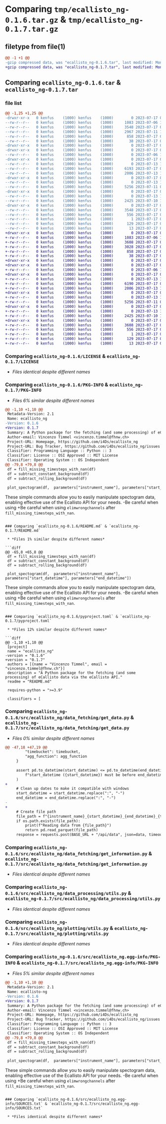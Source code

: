 # Comparing `tmp/ecallisto_ng-0.1.6.tar.gz` & `tmp/ecallisto_ng-0.1.7.tar.gz`

## filetype from file(1)

```diff
@@ -1 +1 @@
-gzip compressed data, was "ecallisto_ng-0.1.6.tar", last modified: Mon Jul 17 09:44:22 2023, max compression
+gzip compressed data, was "ecallisto_ng-0.1.7.tar", last modified: Mon Jul 17 09:45:51 2023, max compression
```

## Comparing `ecallisto_ng-0.1.6.tar` & `ecallisto_ng-0.1.7.tar`

### file list

```diff
@@ -1,25 +1,25 @@
-drwxr-xr-x   0 kenfus    (1000) kenfus    (1000)        0 2023-07-17 09:44:22.578353 ecallisto_ng-0.1.6/
--rw-r--r--   0 kenfus    (1000) kenfus    (1000)     1083 2023-07-06 16:13:05.000000 ecallisto_ng-0.1.6/LICENSE
--rw-r--r--   0 kenfus    (1000) kenfus    (1000)     3548 2023-07-17 09:44:22.578353 ecallisto_ng-0.1.6/PKG-INFO
--rw-r--r--   0 kenfus    (1000) kenfus    (1000)     2967 2023-07-11 14:51:23.000000 ecallisto_ng-0.1.6/README.md
--rw-r--r--   0 kenfus    (1000) kenfus    (1000)      858 2023-07-17 09:43:27.000000 ecallisto_ng-0.1.6/pyproject.toml
--rw-r--r--   0 kenfus    (1000) kenfus    (1000)       38 2023-07-17 09:44:22.578353 ecallisto_ng-0.1.6/setup.cfg
-drwxr-xr-x   0 kenfus    (1000) kenfus    (1000)        0 2023-07-17 09:44:22.578353 ecallisto_ng-0.1.6/src/
-drwxr-xr-x   0 kenfus    (1000) kenfus    (1000)        0 2023-07-17 09:44:22.578353 ecallisto_ng-0.1.6/src/ecallisto_ng/
--rw-r--r--   0 kenfus    (1000) kenfus    (1000)        0 2023-07-06 17:35:07.000000 ecallisto_ng-0.1.6/src/ecallisto_ng/__init__.py
-drwxr-xr-x   0 kenfus    (1000) kenfus    (1000)        0 2023-07-17 09:44:22.578353 ecallisto_ng-0.1.6/src/ecallisto_ng/data_fetching/
--rw-r--r--   0 kenfus    (1000) kenfus    (1000)        0 2023-07-13 16:39:51.000000 ecallisto_ng-0.1.6/src/ecallisto_ng/data_fetching/__init__.py
--rw-r--r--   0 kenfus    (1000) kenfus    (1000)     6193 2023-07-17 09:44:10.000000 ecallisto_ng-0.1.6/src/ecallisto_ng/data_fetching/get_data.py
--rw-r--r--   0 kenfus    (1000) kenfus    (1000)     2006 2023-07-13 17:59:20.000000 ecallisto_ng-0.1.6/src/ecallisto_ng/data_fetching/get_information.py
-drwxr-xr-x   0 kenfus    (1000) kenfus    (1000)        0 2023-07-17 09:44:22.578353 ecallisto_ng-0.1.6/src/ecallisto_ng/data_processing/
--rw-r--r--   0 kenfus    (1000) kenfus    (1000)        0 2023-07-13 16:39:54.000000 ecallisto_ng-0.1.6/src/ecallisto_ng/data_processing/__init__.py
--rw-r--r--   0 kenfus    (1000) kenfus    (1000)     5256 2023-07-11 08:45:15.000000 ecallisto_ng-0.1.6/src/ecallisto_ng/data_processing/utils.py
-drwxr-xr-x   0 kenfus    (1000) kenfus    (1000)        0 2023-07-17 09:44:22.578353 ecallisto_ng-0.1.6/src/ecallisto_ng/plotting/
--rw-r--r--   0 kenfus    (1000) kenfus    (1000)        0 2023-07-13 16:40:01.000000 ecallisto_ng-0.1.6/src/ecallisto_ng/plotting/__init__.py
--rw-r--r--   0 kenfus    (1000) kenfus    (1000)     2425 2023-07-10 17:56:33.000000 ecallisto_ng-0.1.6/src/ecallisto_ng/plotting/utils.py
-drwxr-xr-x   0 kenfus    (1000) kenfus    (1000)        0 2023-07-17 09:44:22.578353 ecallisto_ng-0.1.6/src/ecallisto_ng.egg-info/
--rw-r--r--   0 kenfus    (1000) kenfus    (1000)     3548 2023-07-17 09:44:22.000000 ecallisto_ng-0.1.6/src/ecallisto_ng.egg-info/PKG-INFO
--rw-r--r--   0 kenfus    (1000) kenfus    (1000)      556 2023-07-17 09:44:22.000000 ecallisto_ng-0.1.6/src/ecallisto_ng.egg-info/SOURCES.txt
--rw-r--r--   0 kenfus    (1000) kenfus    (1000)        1 2023-07-17 09:44:22.000000 ecallisto_ng-0.1.6/src/ecallisto_ng.egg-info/dependency_links.txt
--rw-r--r--   0 kenfus    (1000) kenfus    (1000)      129 2023-07-17 09:44:22.000000 ecallisto_ng-0.1.6/src/ecallisto_ng.egg-info/requires.txt
--rw-r--r--   0 kenfus    (1000) kenfus    (1000)       13 2023-07-17 09:44:22.000000 ecallisto_ng-0.1.6/src/ecallisto_ng.egg-info/top_level.txt
+drwxr-xr-x   0 kenfus    (1000) kenfus    (1000)        0 2023-07-17 09:45:51.628325 ecallisto_ng-0.1.7/
+-rw-r--r--   0 kenfus    (1000) kenfus    (1000)     1083 2023-07-06 16:13:05.000000 ecallisto_ng-0.1.7/LICENSE
+-rw-r--r--   0 kenfus    (1000) kenfus    (1000)     3608 2023-07-17 09:45:51.628325 ecallisto_ng-0.1.7/PKG-INFO
+-rw-r--r--   0 kenfus    (1000) kenfus    (1000)     3028 2023-07-17 09:45:19.000000 ecallisto_ng-0.1.7/README.md
+-rw-r--r--   0 kenfus    (1000) kenfus    (1000)      858 2023-07-17 09:45:39.000000 ecallisto_ng-0.1.7/pyproject.toml
+-rw-r--r--   0 kenfus    (1000) kenfus    (1000)       38 2023-07-17 09:45:51.628325 ecallisto_ng-0.1.7/setup.cfg
+drwxr-xr-x   0 kenfus    (1000) kenfus    (1000)        0 2023-07-17 09:45:51.628325 ecallisto_ng-0.1.7/src/
+drwxr-xr-x   0 kenfus    (1000) kenfus    (1000)        0 2023-07-17 09:45:51.628325 ecallisto_ng-0.1.7/src/ecallisto_ng/
+-rw-r--r--   0 kenfus    (1000) kenfus    (1000)        0 2023-07-06 17:35:07.000000 ecallisto_ng-0.1.7/src/ecallisto_ng/__init__.py
+drwxr-xr-x   0 kenfus    (1000) kenfus    (1000)        0 2023-07-17 09:45:51.628325 ecallisto_ng-0.1.7/src/ecallisto_ng/data_fetching/
+-rw-r--r--   0 kenfus    (1000) kenfus    (1000)        0 2023-07-13 16:39:51.000000 ecallisto_ng-0.1.7/src/ecallisto_ng/data_fetching/__init__.py
+-rw-r--r--   0 kenfus    (1000) kenfus    (1000)     6190 2023-07-17 09:45:31.000000 ecallisto_ng-0.1.7/src/ecallisto_ng/data_fetching/get_data.py
+-rw-r--r--   0 kenfus    (1000) kenfus    (1000)     2006 2023-07-13 17:59:20.000000 ecallisto_ng-0.1.7/src/ecallisto_ng/data_fetching/get_information.py
+drwxr-xr-x   0 kenfus    (1000) kenfus    (1000)        0 2023-07-17 09:45:51.628325 ecallisto_ng-0.1.7/src/ecallisto_ng/data_processing/
+-rw-r--r--   0 kenfus    (1000) kenfus    (1000)        0 2023-07-13 16:39:54.000000 ecallisto_ng-0.1.7/src/ecallisto_ng/data_processing/__init__.py
+-rw-r--r--   0 kenfus    (1000) kenfus    (1000)     5256 2023-07-11 08:45:15.000000 ecallisto_ng-0.1.7/src/ecallisto_ng/data_processing/utils.py
+drwxr-xr-x   0 kenfus    (1000) kenfus    (1000)        0 2023-07-17 09:45:51.628325 ecallisto_ng-0.1.7/src/ecallisto_ng/plotting/
+-rw-r--r--   0 kenfus    (1000) kenfus    (1000)        0 2023-07-13 16:40:01.000000 ecallisto_ng-0.1.7/src/ecallisto_ng/plotting/__init__.py
+-rw-r--r--   0 kenfus    (1000) kenfus    (1000)     2425 2023-07-10 17:56:33.000000 ecallisto_ng-0.1.7/src/ecallisto_ng/plotting/utils.py
+drwxr-xr-x   0 kenfus    (1000) kenfus    (1000)        0 2023-07-17 09:45:51.628325 ecallisto_ng-0.1.7/src/ecallisto_ng.egg-info/
+-rw-r--r--   0 kenfus    (1000) kenfus    (1000)     3608 2023-07-17 09:45:51.000000 ecallisto_ng-0.1.7/src/ecallisto_ng.egg-info/PKG-INFO
+-rw-r--r--   0 kenfus    (1000) kenfus    (1000)      556 2023-07-17 09:45:51.000000 ecallisto_ng-0.1.7/src/ecallisto_ng.egg-info/SOURCES.txt
+-rw-r--r--   0 kenfus    (1000) kenfus    (1000)        1 2023-07-17 09:45:51.000000 ecallisto_ng-0.1.7/src/ecallisto_ng.egg-info/dependency_links.txt
+-rw-r--r--   0 kenfus    (1000) kenfus    (1000)      129 2023-07-17 09:45:51.000000 ecallisto_ng-0.1.7/src/ecallisto_ng.egg-info/requires.txt
+-rw-r--r--   0 kenfus    (1000) kenfus    (1000)       13 2023-07-17 09:45:51.000000 ecallisto_ng-0.1.7/src/ecallisto_ng.egg-info/top_level.txt
```

### Comparing `ecallisto_ng-0.1.6/LICENSE` & `ecallisto_ng-0.1.7/LICENSE`

 * *Files identical despite different names*

### Comparing `ecallisto_ng-0.1.6/PKG-INFO` & `ecallisto_ng-0.1.7/PKG-INFO`

 * *Files 6% similar despite different names*

```diff
@@ -1,10 +1,10 @@
 Metadata-Version: 2.1
 Name: ecallisto_ng
-Version: 0.1.6
+Version: 0.1.7
 Summary: A Python package for the fetching (and some processing) of eCallisto data via the eCallisto API.
 Author-email: Vincenzo Timmel <vincenzo.timmel@fhnw.ch>
 Project-URL: Homepage, https://github.com/i4Ds/ecallisto_ng
 Project-URL: Bug Tracker, https://github.com/i4Ds/ecallisto_ng/issues
 Classifier: Programming Language :: Python :: 3
 Classifier: License :: OSI Approved :: MIT License
 Classifier: Operating System :: OS Independent
@@ -79,8 +79,8 @@
 df = fill_missing_timesteps_with_nan(df)
 df = subtract_constant_background(df)
 df = subtract_rolling_background(df)
 
 plot_spectogram(df,  parameters["instrument_name"], parameters["start_datetime"], parameters["end_datetime"])
 ```
 These simple commands allow you to easily manipulate spectogram data, enabling effective use of the Ecallisto API for your needs.
-Be careful when using 
+Be careful when using `elimwrongchannels` after `fill_missing_timesteps_with_nan`.
```

### Comparing `ecallisto_ng-0.1.6/README.md` & `ecallisto_ng-0.1.7/README.md`

 * *Files 1% similar despite different names*

```diff
@@ -65,8 +65,8 @@
 df = fill_missing_timesteps_with_nan(df)
 df = subtract_constant_background(df)
 df = subtract_rolling_background(df)
 
 plot_spectogram(df,  parameters["instrument_name"], parameters["start_datetime"], parameters["end_datetime"])
 ```
 These simple commands allow you to easily manipulate spectogram data, enabling effective use of the Ecallisto API for your needs.
-Be careful when using 
+Be careful when using `elimwrongchannels` after `fill_missing_timesteps_with_nan`.
```

### Comparing `ecallisto_ng-0.1.6/pyproject.toml` & `ecallisto_ng-0.1.7/pyproject.toml`

 * *Files 12% similar despite different names*

```diff
@@ -1,10 +1,10 @@
 [project]
 name = "ecallisto_ng"
-version = "0.1.6"
+version = "0.1.7"
 authors = [{name = "Vincenzo Timmel", email = "vincenzo.timmel@fhnw.ch"}]
 description = "A Python package for the fetching (and some processing) of eCallisto data via the eCallisto API."
 readme = "README.md"
 
 requires-python = ">=3.9"
 
 classifiers = [
```

### Comparing `ecallisto_ng-0.1.6/src/ecallisto_ng/data_fetching/get_data.py` & `ecallisto_ng-0.1.7/src/ecallisto_ng/data_fetching/get_data.py`

 * *Files 0% similar despite different names*

```diff
@@ -47,18 +47,19 @@
         "timebucket": timebucket,
         "agg_function": agg_function
     }
 
     assert pd.to_datetime(start_datetime) <= pd.to_datetime(end_datetime), (
         f"start_datetime ({start_datetime}) must be before end_datetime ({end_datetime})"
     )
+
     # Clean up dates to make it compatible with windows
     start_datetime = start_datetime.replace(":", "-")
     end_datetime = end_datetime.replace(":", "-")
-    
+
     # Create file path
     file_path = f"{instrument_name}_{start_datetime}_{end_datetime}_{timebucket}_{agg_function}.parquet"
     if os.path.exists(file_path):
         print(f"Reading data from {file_path}")
         return pd.read_parquet(file_path)
     response = requests.post(BASE_URL + "/api/data", json=data, timeout=180)
```

### Comparing `ecallisto_ng-0.1.6/src/ecallisto_ng/data_fetching/get_information.py` & `ecallisto_ng-0.1.7/src/ecallisto_ng/data_fetching/get_information.py`

 * *Files identical despite different names*

### Comparing `ecallisto_ng-0.1.6/src/ecallisto_ng/data_processing/utils.py` & `ecallisto_ng-0.1.7/src/ecallisto_ng/data_processing/utils.py`

 * *Files identical despite different names*

### Comparing `ecallisto_ng-0.1.6/src/ecallisto_ng/plotting/utils.py` & `ecallisto_ng-0.1.7/src/ecallisto_ng/plotting/utils.py`

 * *Files identical despite different names*

### Comparing `ecallisto_ng-0.1.6/src/ecallisto_ng.egg-info/PKG-INFO` & `ecallisto_ng-0.1.7/src/ecallisto_ng.egg-info/PKG-INFO`

 * *Files 5% similar despite different names*

```diff
@@ -1,10 +1,10 @@
 Metadata-Version: 2.1
 Name: ecallisto-ng
-Version: 0.1.6
+Version: 0.1.7
 Summary: A Python package for the fetching (and some processing) of eCallisto data via the eCallisto API.
 Author-email: Vincenzo Timmel <vincenzo.timmel@fhnw.ch>
 Project-URL: Homepage, https://github.com/i4Ds/ecallisto_ng
 Project-URL: Bug Tracker, https://github.com/i4Ds/ecallisto_ng/issues
 Classifier: Programming Language :: Python :: 3
 Classifier: License :: OSI Approved :: MIT License
 Classifier: Operating System :: OS Independent
@@ -79,8 +79,8 @@
 df = fill_missing_timesteps_with_nan(df)
 df = subtract_constant_background(df)
 df = subtract_rolling_background(df)
 
 plot_spectogram(df,  parameters["instrument_name"], parameters["start_datetime"], parameters["end_datetime"])
 ```
 These simple commands allow you to easily manipulate spectogram data, enabling effective use of the Ecallisto API for your needs.
-Be careful when using 
+Be careful when using `elimwrongchannels` after `fill_missing_timesteps_with_nan`.
```

### Comparing `ecallisto_ng-0.1.6/src/ecallisto_ng.egg-info/SOURCES.txt` & `ecallisto_ng-0.1.7/src/ecallisto_ng.egg-info/SOURCES.txt`

 * *Files identical despite different names*

